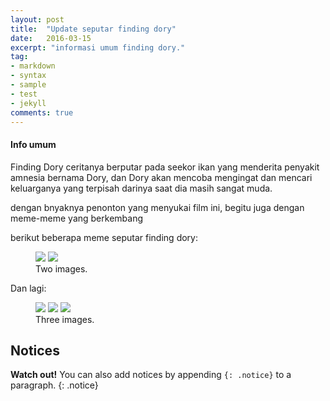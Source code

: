 ```yaml
---
layout: post
title:  "Update seputar finding dory"
date:   2016-03-15
excerpt: "informasi umum finding dory."
tag:
- markdown 
- syntax
- sample
- test
- jekyll
comments: true
---
```


#### Info umum

Finding Dory ceritanya berputar pada seekor ikan yang menderita penyakit amnesia bernama Dory, dan Dory akan mencoba mengingat dan mencari keluarganya yang terpisah darinya saat dia masih sangat muda.

dengan bnyaknya penonton yang menyukai film ini, begitu juga dengan meme-meme yang berkembang

berikut beberapa meme seputar finding dory:

<figure class="half">
	<a href="https://raw.githubusercontent.com/fheo18/finding-dory.github.io/gh-pages/a.png"><img src="https://raw.githubusercontent.com/fheo18/finding-dory.github.io/gh-pages/a.png"></a>
	<a href="https://raw.githubusercontent.com/fheo18/finding-dory.github.io/gh-pages/b.jpg"><img src="https://raw.githubusercontent.com/fheo18/finding-dory.github.io/gh-pages/b.jpg"></a>
	<figcaption>Two images.</figcaption>
</figure>

Dan lagi:

<figure class="third">
	<img src="https://raw.githubusercontent.com/fheo18/finding-dory.github.io/gh-pages/c.PNG">
	<img src="https://raw.githubusercontent.com/fheo18/finding-dory.github.io/gh-pages/d.jpg">
	<img src="https://raw.githubusercontent.com/fheo18/finding-dory.github.io/gh-pages/e.PNG">
	<figcaption>Three images.</figcaption>
</figure>

## Notices

**Watch out!** You can also add notices by appending `{: .notice}` to a paragraph.
{: .notice}
